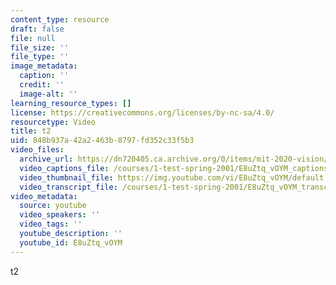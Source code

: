 ```yaml
---
content_type: resource
draft: false
file: null
file_size: ''
file_type: ''
image_metadata:
  caption: ''
  credit: ''
  image-alt: ''
learning_resource_types: []
license: https://creativecommons.org/licenses/by-nc-sa/4.0/
resourcetype: Video
title: t2
uid: 848b937a-42a2-463b-8797-fd352c33f5b3
video_files:
  archive_url: https://dn720405.ca.archive.org/0/items/mit-2020-vision/MIT_2020_Vision_Part_6_300k.mp4
  video_captions_file: /courses/1-test-spring-2001/E8uZtq_vOYM_captions.webvtt
  video_thumbnail_file: https://img.youtube.com/vi/E8uZtq_vOYM/default.jpg
  video_transcript_file: /courses/1-test-spring-2001/E8uZtq_vOYM_transcript.pdf
video_metadata:
  source: youtube
  video_speakers: ''
  video_tags: ''
  youtube_description: ''
  youtube_id: E8uZtq_vOYM
---
```

t2